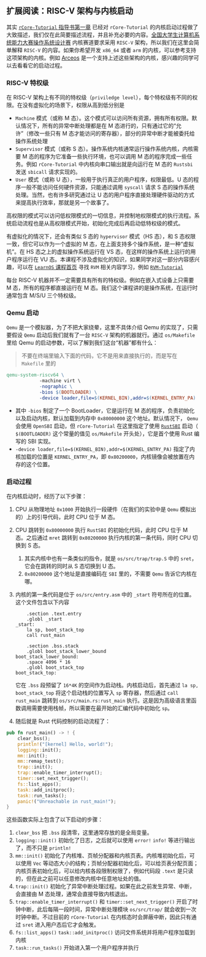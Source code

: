 ## 扩展阅读：RISC-V 架构与内核启动

其实 [`rCore-Tutorial` 指导书第一章](http://learningos.cn/rCore-Tutorial-Guide-2023A/chapter1/4mini-rt-baremetal.html) 已经对 `rCore-Tutorial` 的内核启动过程做了大致描述，我们仅在此简要描述流程，并且补充必要的内容。[全国大学生计算机系统能力大赛操作系统设计赛](https://os.educg.net/#/) 内核赛道要求采用 `RISC-V` 架构，所以我们在这里会简单解释 `RISC-V` 的内容。如果你希望开发 `x86_64` 或者 `arm` 的内核，可以参考支持这项架构的内核。例如 [Arceos](https://github.com/rcore-os/arceos/) 是一个支持上述这些架构的内核，感兴趣的同学可以去看看它的启动过程。

### RISC-V 特权级

在 RISC-V 架构上有不同的特权级（`priviledge level`），每个特权级有不同的权限。在没有虚拟化的场景下，权限从高到低分别是

- `Machine` 模式（或称 M 态）。这个模式可以访问所有资源，拥有所有权限。默认情况下，所有的异常中断处理都是在 M 态进行的，只有通过它的“允许”（修改一些只有 M 态才能访问的寄存器），部分的异常中断才能被委托给操作系统处理
- `Supervisor` 模式（或称 S 态）。操作系统内核通常运行操作系统内核，内核需要 M 态的程序为它准备一些执行环境，也可以调用 M 态的程序完成一些任务。例如 `rCore-Tutorial` 中内核向串口输出就是向运行在 M 态的 `Rustsbi` 发送 `sbicall` 请求实现的。
- `User` 模式（或称 U 态），一般用于执行真正的用户程序，权限最低。U 态的程序一般不能访问任何硬件资源，只能通过调用 `syscall` 请求 S 态的操作系统处理。当然，也有许多研究通过让 U 态的用户程序直接处理硬件驱动的方式来提高执行效率，那就是另一个故事了。

高权限的模式可以访问低权限模式的一切信息，并控制地权限模式的执行流程。系统启动流程也是从高权限模式开始，初始化完成后再启动低特权级的模式。

有虚拟化的情况下，还会有类似 S 态的 `hypervisor` 模式（HS 态），和 S 态权限一致，但它可以作为一个虚拟的 M 态，在上面支持多个操作系统，是一种“虚拟机”。在 HS 态之上的虚拟操作系统运行在 VS 态，在这样的操作系统上运行的用户程序运行在 VU 态。本课程不涉及虚拟化的知识，如果同学对这一部分内容感兴趣，可以在 [`LearnOS` 课程首页](https://github.com/LearningOS/) 寻找 `RVM` 相关内容学习，例如 [`RVM-Tutorial`](https://github.com/LearningOS/RVM-Tutorial)

每台 RISC-V 机器并不一定需要具有所有的特权级。例如在嵌入式设备上只需要 M 态，所有的程序都直接运行在 M 态。我们这个课程讲的是操作系统，在运行时通常包含 M/S/U 三个特权级。

### Qemu 启动

`Qemu` 是一个模拟器，为了不把大家绕晕，这里不具体介绍 Qemu 的实现了，只需要假设 `Qemu` 启动后我们就有了一台 `RISC-V` 架构的机器就行。通过 `os/Makefile` 里给 Qemu 的启动参数，可以了解到我们这台“机器”都有什么：

> 不要在终端里输入下面的代码，它不是用来直接执行的，而是写在 `Makefile` 里的

```makefile
qemu-system-riscv64 \
            -machine virt \
            -nographic \
            -bios $(BOOTLOADER) \
            -device loader,file=$(KERNEL_BIN),addr=$(KERNEL_ENTRY_PA)
```

- 其中 `-bios` 制定了一个 BootLoader，它是运行在 M 态的程序，负责初始化以及启动内核，默认加载到内存中 `0x80000000` 这个地址。默认情况下， `Qemu` 会使用 `OpenSBI` 启动，但 `rCore-Tutorial` 在这里指定了使用 [`RustSBI`](https://github.com/rustsbi/rustsbi-qemu/) 启动（ `$(BOOTLOADER)` 这个常量的值见 `os/Makefile` 开头处），它是首个使用 Rust 编写的 SBI 实现。
- `-device loader,file=$(KERNEL_BIN),addr=$(KERNEL_ENTRY_PA)` 指定了内核加载的位置是 `KERNEL_ENTRY_PA`，即 `0x80200000`，内核镜像会被放置在内存的这个位置。

### 启动过程

在内核启动时，经历了以下步骤：

1. CPU 从物理地址 `0x1000` 开始执行一段硬件（在我们的实验中是 `Qemu` 模拟出的）上的引导代码，此时 CPU 位于 M 态。

2. CPU 跳转到 `0x80000000` 执行 `RustSBI` 的初始化代码，此时 CPU 位于 M 态。之后通过 `mret` 跳转到 `0x80200000` 执行内核的第一条代码，同时 CPU 切换到 S 态。
   
   1. 其实内核中也有一条类似的指令，就是 `os/src/trap/trap.S` 中的 `sret`，它会在跳转的同时从 S 态切换到 U 态。
   2. `0x80200000` 这个地址是直接编码在 `SBI` 里的，不需要 `Qemu` 告诉它内核在哪。

3. 内核的第一条代码是位于 `os/src/entry.asm` 中的 `_start` 符号所在的位置。这个文件包含以下内容
   
   ```asm6502
       .section .text.entry
       .globl _start
   _start:
       la sp, boot_stack_top
       call rust_main
   
       .section .bss.stack
       .globl boot_stack_lower_bound
   boot_stack_lower_bound:
       .space 4096 * 16
       .globl boot_stack_top
   boot_stack_top:
   ```
   
    它在 `.bss` 段预留了 `16*4K` 的空间作为启动栈。内核启动后，首先通过 `la sp, boot_stack_top` 将这个启动栈的位置写入 `sp` 寄存器，然后通过 `call rust_main` 跳转到 `os/src/main.rs:rust_main` 执行。这是因为高级语言里函数调用需要使用栈帧，所以需要在最开始的汇编代码中初始化 `sp`。

4. 随后就是 Rust 代码控制的启动流程了：

```rust
pub fn rust_main() -> ! {
    clear_bss();
    println!("[kernel] Hello, world!");
    logging::init();
    mm::init();
    mm::remap_test();
    trap::init();
    trap::enable_timer_interrupt();
    timer::set_next_trigger();
    fs::list_apps();
    task::add_initproc();
    task::run_tasks();
    panic!("Unreachable in rust_main!");
}
```

这些函数实际上包含了以下启动的步骤：

1. `clear_bss` 把 `.bss` 段清零，这里通常存放的是全局变量。
2. `logging::init()` 初始化了日志，之后就可以使用 `error!` `info!` 等进行输出了，而不只是 `println!`
3. `mm::init()` 初始化了内核堆、页帧分配器和内核页表。内核堆初始化后，可以使用 `Vec` 等动态大小的结构；页帧分配器初始化后，可以给页表分配页面；内核页表初始化后，可以给内核各段限制权限了，例如代码段 `.text` 是只读的，但在此之前可以任意修改内核中任意地址处的值。
4. `trap::init()` 初始化了异常中断处理过程。如果在此之前发生异常、中断，会直接由 M 态处理，通常会直接导致内核退出。
5. `trap::enable_timer_interrupt()` 和 `timer::set_next_trigger()` 开启了时钟中断，此后每隔一段时间，异常中断处理模块 `os/src/trap/` 就会收到一次时钟中断。不过目前的 `rCore-Tutorial` 在内核态时会屏蔽中断，因此只有通过 `sret` 进入用户态后它才会触发。
6. `fs::list_apps()` `task::add_initproc()` 访问文件系统并将用户程序加载到内核
7. `task::run_tasks()` 开始进入第一个用户程序并执行
